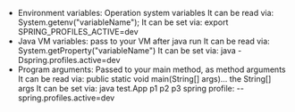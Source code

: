 - Environment variables: Operation system variables
It can be read via: System.getenv("variableName");
It can be set via: export SPRING_PROFILES_ACTIVE=dev
- Java VM variables: pass to your VM after java run
It can be read via: System.getProperty("variableName")
It can be set via: java -Dspring.profiles.active=dev
- Program arguments: Passed to your main method, as method arguments
It can be read via: public static void main(String[] args)... the String[] args
It can be set via: java test.App p1 p2 p3
spring profile: --spring.profiles.active=dev

  